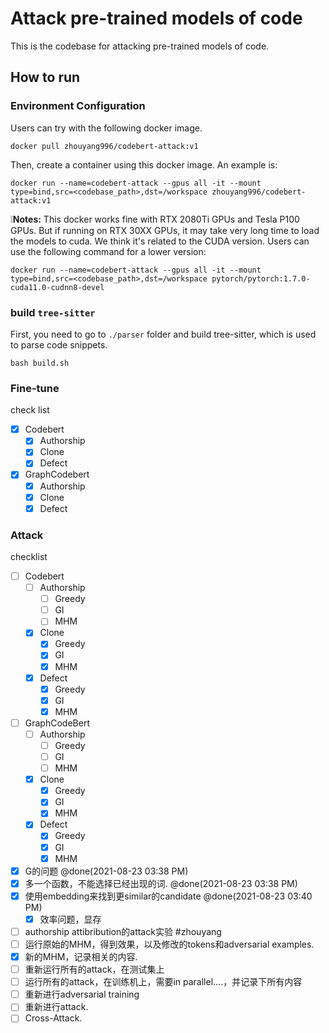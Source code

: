 # Attack pre-trained models of code

This is the codebase for attacking pre-trained models of code.

## How to run

### Environment Configuration

Users can try with the following docker image.

```
docker pull zhouyang996/codebert-attack:v1
```

Then, create a container using this docker image. An example is:

```
docker run --name=codebert-attack --gpus all -it --mount type=bind,src=<codebase_path>,dst=/workspace zhouyang996/codebert-attack:v1
```

❕**Notes:** This docker works fine with RTX 2080Ti GPUs and Tesla P100 GPUs. But if running on RTX 30XX GPUs, it may take very long time to load the models to cuda. We think it's related to the CUDA version. Users can use the following command for a lower version:

```
docker run --name=codebert-attack --gpus all -it --mount type=bind,src=<codebase_path>,dst=/workspace pytorch/pytorch:1.7.0-cuda11.0-cudnn8-devel
```

### build `tree-sitter`
First, you need to go to `./parser` folder and build tree-sitter, which is used to parse code snippets.

```
bash build.sh
```

### Fine-tune

check list

- [x] Codebert
    - [x] Authorship
    - [x] Clone
    - [x] Defect 
- [x] GraphCodebert
    - [x] Authorship
    - [x] Clone
    - [x] Defect 

### Attack

checklist

- [ ] Codebert
    - [ ] Authorship
        - [ ] Greedy
        - [ ] GI
        - [ ] MHM
    - [x] Clone
        - [x] Greedy
        - [x] GI
        - [x] MHM
    - [x] Defect 
        - [x] Greedy
        - [x] GI
        - [x] MHM
- [ ] GraphCodeBert
    - [ ] Authorship
        - [ ] Greedy
        - [ ] GI
        - [ ] MHM
    - [x] Clone
        - [x] Greedy
        - [x] GI
        - [x] MHM
    - [x] Defect 
        - [x] Greedy
        - [x] GI
        - [x] MHM

- [x] G的问题 @done(2021-08-23 03:38 PM)
- [x] 多一个函数，不能选择已经出现的词. @done(2021-08-23 03:38 PM)
- [x] 使用embedding来找到更similar的candidate @done(2021-08-23 03:40 PM)
	- [x] 效率问题，显存
- [ ] authorship attibribution的attack实验 #zhouyang
- [ ] 运行原始的MHM，得到效果，以及修改的tokens和adversarial examples.
- [x] 新的MHM，记录相关的内容.
- [ ] 重新运行所有的attack，在测试集上
- [ ] 运行所有的attack，在训练机上，需要in parallel....，并记录下所有内容
- [ ] 重新进行adversarial training
- [ ] 重新进行attack.
- [ ] Cross-Attack.
